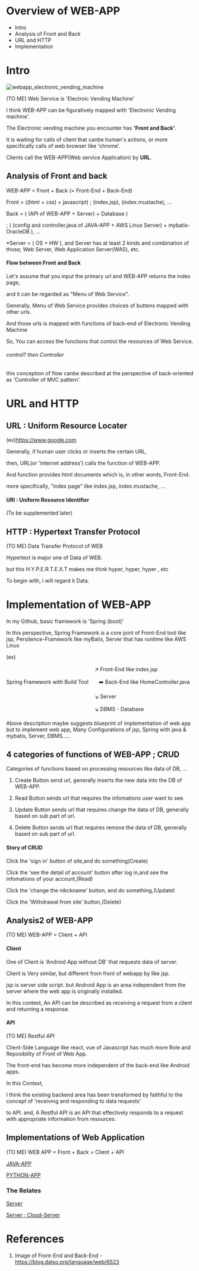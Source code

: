 # Overview of WEB-APP
* Intro
* Analysis of Front and Back
* URL and HTTP
* Implementation

# Intro
![webapp_electronic_vending_machine](./imgs/1.png)

(TO ME) Web Service is 'Electroic Vending Machine'

I think WEB-APP can be figuratively mapped with 'Electronic Vending machine'.

The Electronic vending machine you encounter has __'Front and Back'__.

It is waiting for calls of client that canbe human's actions, or more specifically calls of web browser like 'chrome'.

Clients call the WEB-APP(Web service Application) by __URL__.

## Analysis of Front and back

WEB-APP = Front + Back (= Front-End + Back-End)

Front = ((html + css) + javascript) ; (index.jsp), (index.mustache), ...

Back = ( (API of WEB-APP + Server) + Database )

; ( (config and controller.java of JAVA-APP + AWS Linux Server) + mybatis-OracleDB ), ...

*Server = ( OS + HW ), and Server has at least 2 kinds and combination of those; Web Server, Web Application Server(WAS), etc.

#### Flow between Front and Back

Let's assume that you input the primary url and WEB-APP returns the index page,

and it can be regarded as "Menu of Web Service".

Generally, Menu of Web Service provides choices of buttens mapped with other urls.

And those urls is mapped with functions of back-end of Electronic Vending Machine

So, You can access the functions that control the resources of Web Service.


###### control? then Controller
this conception of flow canbe described at the perspective of back-oriented as 'Controller of MVC pattern'.

# URL and HTTP

## URL : Uniform Resource Locater
(ex)https://www.google.com

Generally, if human user clicks or inserts the certain URL,

then, URL(or 'internet address') calls the function of WEB-APP.

And function provides html documents which is, in other words, Front-End.

more specifically, "index page"  like index.jsp, index.mustache, ...

#### URI : Uniform Resource Identifier
(To be supplemented later)

## HTTP : Hypertext Transfer Protocol
(TO ME) Data Transfer Protocol of WEB

Hypertext is major one of Data of WEB.

but this H.Y.P.E.R.T.E.X.T makes me think hyper, hyper, hyper , etc

 To begin with, i will regard it Data.

# Implementation of WEB-APP

In my Github, basic framework is 'Spring (boot)'

In this perspective, Spring Framework is a core joint of Front-End tool like jsp, Persitence-Framework like myBatis, Server that has runtime like AWS Linux

(ex)

　　　　　　　　　　　　　　　　　:arrow_upper_right: Front-End like index.jsp

Spring Framework with Build Tool　　:arrow_right: Back-End like HomeController.java

　　　　　　　　　　　　　　　　　:arrow_lower_right: Server

　　　　　　　　　　　　　　　　　:arrow_lower_right:  DBMS - Database

####
Above description maybe suggests blueprint of implementation of web app
but to implement web app, Many Configurations of jsp, Spring with java & mybatis, Server, DBMS.....

## 4 categories of functions of WEB-APP ; CRUD
Categories of functions based on processing resources like data of DB, ...

1. Create
Button send url, generally inserts the new data into the DB of WEB-APP.

2. Read
Button sends url that requires the infomations user want to see.

3. Update
Button sends url that requires change the data of DB, generally based on sub part of url.

4. Delete
Button sends url that requires remove the data of DB, generally based on sub part of url.

#### Story of CRUD
Click the 'sign in' button of site,and do something(Create)

Click the 'see the detail of account' button after log in,and see the infomations of your account,(Read)

Click the 'change the nikckname' button, and do something,(Update)

Click the 'Withdrawal from site' button,(Delete)

## Analysis2 of WEB-APP
(TO ME) WEB-APP = Client + API

#### Client
One of Client is 'Android App without DB' that requests data of server.

Client is Very similar, but different from front of webapp by like jsp.

jsp is server side script. but Android App is an area independent from the server where the web app is originally installed.

In this context, An API can be described as receiving a request from a client and returning a response.

#### API
(TO ME) Restful API

Client-Side Language like react, vue of Javascript has much more Role and Reposibility of Front of Web App.

The front-end has become more independent of the back-end like Android apps.

In this Context, 

I think the existing backend area has been transformed by faithful to the concept of 'receiving and responding to data requests' 

to API. and, A Restful API is an API that effectively responds to a request with appropriate information from resources.

## Implementations of Web Application
(TO ME) WEB APP = Front + Back = Client + API

[JAVA-APP](https://github.com/devsacti/JAVA-APP)

[PYTHON-APP](https://github.com/devsacti/PYTHON-APP)

### The Relates
[Server](https://github.com/devsacti/Server)

[Server ; Cloud-Server](https://github.com/devsacti/Cloud-Server-and-Extensions)

# References
1. Image of Front-End and Back-End - https://blog.dalso.org/language/web/6523